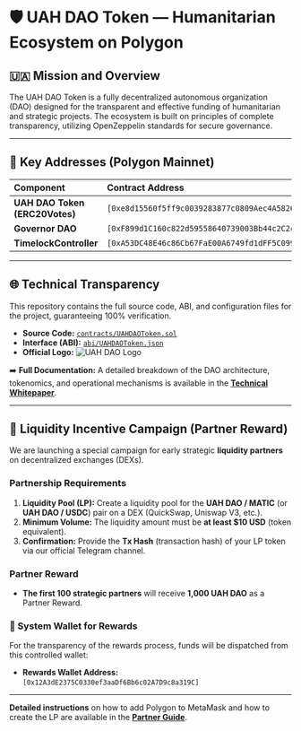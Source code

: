 # 🛡️ UAH DAO Token — Humanitarian Ecosystem on Polygon

## 🇺🇦 Mission and Overview

The UAH DAO Token is a fully decentralized autonomous organization (DAO) designed for the transparent and effective funding of humanitarian and strategic projects. The ecosystem is built on principles of complete transparency, utilizing OpenZeppelin standards for secure governance.

---

## 🔗 Key Addresses (Polygon Mainnet)

| Component | Contract Address |
| :--- | :--- |
| **UAH DAO Token (ERC20Votes)** | `[0xe8d15560f5ff9c0039283877c0809Aec4A5826aB]` |
| **Governor DAO** | `[0xF899d1C160c822d59558640739003Bb44c2C2cB3]` |
| **TimelockController** | `[0xA53DC48E46c86Cb67FaE00A6749fd1dFF5C09987]` |

---

## 🌐 Technical Transparency

This repository contains the full source code, ABI, and configuration files for the project, guaranteeing 100% verification.

* **Source Code:** [`contracts/UAHDAOToken.sol`](contracts/UAHDAOToken.sol)
* **Interface (ABI):** [`abi/UAHDAOToken.json`](abi/UAHDAOToken.json)
* **Official Logo:** ![UAH DAO Logo](images/logo.png)

➡️ **Full Documentation:** A detailed breakdown of the DAO architecture, tokenomics, and operational mechanisms is available in the [**Technical Whitepaper**](WHITEPAPER.md).

---

## 🤝 Liquidity Incentive Campaign (Partner Reward)

We are launching a special campaign for early strategic **liquidity partners** on decentralized exchanges (DEXs).

### Partnership Requirements

1.  **Liquidity Pool (LP):** Create a liquidity pool for the **UAH DAO / MATIC** (or **UAH DAO / USDC**) pair on a DEX (QuickSwap, Uniswap V3, etc.).
2.  **Minimum Volume:** The liquidity amount must be **at least $10 USD** (token equivalent).
3.  **Confirmation:** Provide the **Tx Hash** (transaction hash) of your LP token via our official Telegram channel.

### Partner Reward

* **The first 100 strategic partners** will receive **1,000 UAH DAO** as a Partner Reward.

### 📝 System Wallet for Rewards

For the transparency of the rewards process, funds will be dispatched from this controlled wallet:

* **Rewards Wallet Address:** `[0x12A3dE2375C0330ef3aaDf6Bb6c02A7D9c8a319C]`

---

**Detailed instructions** on how to add Polygon to MetaMask and how to create the LP are available in the [**Partner Guide**](PARTNER_GUIDE.md).

